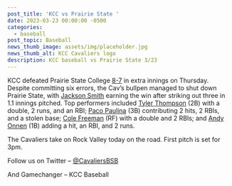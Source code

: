 ```yaml
---
post_title: 'KCC vs Prairie State '
date: 2023-03-23 00:00:00 -0500
categories:
  - baseball
post_topic: Baseball
news_thumb_image: assets/img/placeholder.jpg
news_thumb_alt: KCC Cavaliers logo
description: KCC baseball vs Prairie State 3/23
---
```

KCC defeated Prairie State College [8-7](https://www.njcaa.org/sports/bsb/2022-23/div2/boxscores/20230323_cefv.xml) in extra innings on Thursday. Despite committing six errors, the Cav’s bullpen managed to shut down Prairie State, with [Jackson Smith](https://athletics.kcc.edu/baseball/roster/#jackson-smith) earning the win after striking out three in 1.1 innings pitched. Top performers included [Tyler Thompson](view-source:https://athletics.kcc.edu/womens-basketball/roster/) (2B) with a double, 2 runs, and an RBI; [Paco Paulina](https://athletics.kcc.edu/baseball/roster/#paco-paulina) (3B) contributing 2 hits, 2 RBIs, and a stolen base; [Cole Freeman](https://athletics.kcc.edu/baseball/roster/#cole-freeman) (RF) with a double and 2 RBIs; and [Andy Onnen](https://athletics.kcc.edu/baseball/roster/#andy-onnen) (1B) adding a hit, an RBI, and 2 runs.

The Cavaliers take on Rock Valley today on the road. First pitch is set for 3pm.

Follow us on Twitter – [@CavaliersBSB](https://twitter.com/CavaliersBSB)

And Gamechanger – KCC Baseball